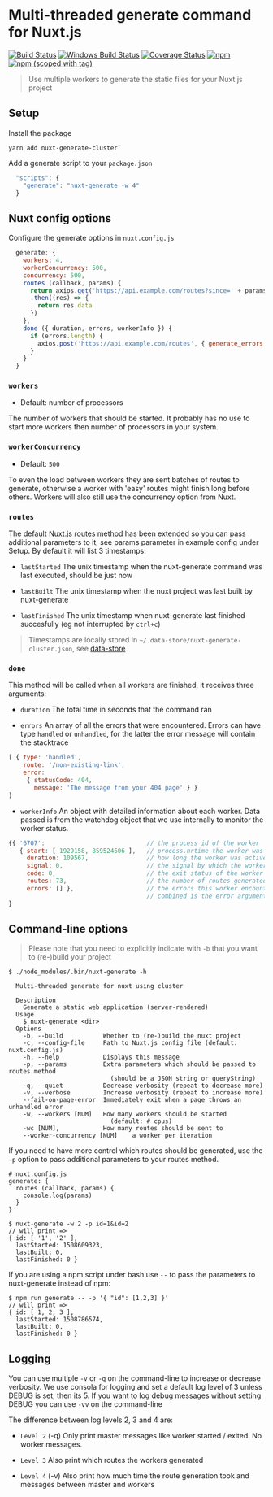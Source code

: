 # Multi-threaded generate command for Nuxt.js
<a href="https://travis-ci.org/nuxt-community/nuxt-generate-cluster"><img src="https://api.travis-ci.org/nuxt-community/nuxt-generate-cluster.svg" alt="Build Status"></a>
<a href="https://ci.appveyor.com/project/pimlie/nuxt-generate-cluster"><img src="https://ci.appveyor.com/api/projects/status/elyk3f85sn2pr9r3?svg=true" alt="Windows Build Status"></a>
<a href="https://codecov.io/gh/nuxt-community/nuxt-generate-cluster"><img src="https://img.shields.io/codecov/c/github/nuxt-community/nuxt-generate-cluster/master.svg" alt="Coverage Status"></a>
[![npm](https://img.shields.io/npm/dt/nuxt-generate-cluster.svg)](https://www.npmjs.com/package/nuxt-generate-cluster)
[![npm (scoped with tag)](https://img.shields.io/npm/v/nuxt-generate-cluster/latest.svg)](https://www.npmjs.com/package/nuxt-generate-cluster)
<a href="https://github.com/nuxt/nuxt.js/"><img src="https://img.shields.io/badge/nuxt.js-v2.6-800080.svg" alt=""/></a>

> Use multiple workers to generate the static files for your Nuxt.js project

## Setup

Install the package
```
yarn add nuxt-generate-cluster`
```

Add a generate script to your `package.json`
```js
  "scripts": {
    "generate": "nuxt-generate -w 4"
  }
```

## Nuxt config options

Configure the generate options in `nuxt.config.js`
```js
  generate: {
    workers: 4,
    workerConcurrency: 500,
    concurrency: 500,
    routes (callback, params) {
      return axios.get('https://api.example.com/routes?since=' + params.lastFinished)
      .then((res) => {
        return res.data
      })
    },
    done ({ duration, errors, workerInfo }) {
      if (errors.length) {
        axios.post('https://api.example.com/routes', { generate_errors: errors })
      }
    }
  }
```

### `workers`
- Default: number of processors

The number of workers that should be started. It probably has no use to start more workers then number of processors in your system.

### `workerConcurrency`
- Default: `500`

To even the load between workers they are sent batches of routes to generate, otherwise a worker with 'easy' routes might finish long before others. Workers will also still use the concurrency option from Nuxt.

### `routes`

The default [Nuxt.js routes method](https://nuxtjs.org/api/configuration-generate#routes) has been extended so you can pass additional parameters to it, see params parameter in example config under Setup. By default
it will list 3 timestamps:

- `lastStarted`
The unix timestamp when the nuxt-generate command was last executed, should be just now

- `lastBuilt`
The unix timestamp when the nuxt project was last built by nuxt-generate

- `lastFinished`
The unix timestamp when nuxt-generate last finished succesfully (eg not interrupted by `ctrl+c`)

> Timestamps are locally stored in `~/.data-store/nuxt-generate-cluster.json`, see [data-store](https://github.com/jonschlinkert/data-store)

### `done`

This method will be called when all workers are finished, it receives three arguments:

- `duration`
The total time in seconds that the command ran

- `errors`
An array of all the errors that were encountered. Errors can have type `handled` or `unhandled`, for the latter the error message will contain the stacktrace

```js
[ { type: 'handled',
    route: '/non-existing-link',
    error: 
     { statusCode: 404,
       message: 'The message from your 404 page' } }
]
```

- `workerInfo`
An object with detailed information about each worker. Data passed is from the watchdog object that we use internally to monitor the worker status.

```js
{{ '6707':                            // the process id of the worker
   { start: [ 1929158, 859524606 ],   // process.hrtime the worker was started
     duration: 109567,                // how long the worker was active
     signal: 0,                       // the signal by which the worker was killed (if any)
     code: 0,                         // the exit status of the worker
     routes: 73,                      // the number of routes generated by this worker
     errors: [] },                    // the errors this worker encountered, errors of all workers
                                      // combined is the error argument above
}
```

## Command-line options

> Please note that you need to explicitly indicate with `-b` that you want to (re-)build your project

```
$ ./node_modules/.bin/nuxt-generate -h

  Multi-threaded generate for nuxt using cluster

  Description
    Generate a static web application (server-rendered)
  Usage
    $ nuxt-generate <dir>
  Options
    -b, --build           Whether to (re-)build the nuxt project
    -c, --config-file     Path to Nuxt.js config file (default: nuxt.config.js)
    -h, --help            Displays this message
    -p, --params          Extra parameters which should be passed to routes method
                            (should be a JSON string or queryString)
    -q, --quiet           Decrease verbosity (repeat to decrease more)
    -v, --verbose         Increase verbosity (repeat to increase more)
    --fail-on-page-error  Immediately exit when a page throws an unhandled error
    -w, --workers [NUM]   How many workers should be started
                            (default: # cpus)
    -wc [NUM],            How many routes should be sent to 
    --worker-concurrency [NUM]    a worker per iteration

```

If you need to have more control which routes should be generated, use the `-p` option to pass additional parameters to your routes method.

```
# nuxt.config.js
generate: {
  routes (callback, params) {
    console.log(params)
  }
}

$ nuxt-generate -w 2 -p id=1&id=2
// will print =>
{ id: [ '1', '2' ],
  lastStarted: 1508609323,
  lastBuilt: 0,
  lastFinished: 0 }
```

If you are using a npm script under bash use `--` to pass the parameters to nuxt-generate instead of npm:

```
$ npm run generate -- -p '{ "id": [1,2,3] }'
// will print =>
{ id: [ 1, 2, 3 ],
  lastStarted: 1508786574,
  lastBuilt: 0,
  lastFinished: 0 }
```

## Logging

You can use multiple `-v` or `-q` on the command-line to increase or decrease verbosity.
We use consola for logging and set a default log level of 3 unless DEBUG is set, then its 5.
If you want to log debug messages without setting DEBUG you can use `-vv` on the command-line

The difference between log levels 2, 3 and 4 are:

- `Level 2` (-q)
Only print master messages like worker started / exited. No worker messages.

- `Level 3`
Also print which routes the workers generated

- `Level 4` (-v)
Also print how much time the route generation took and messages between master and workers



